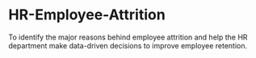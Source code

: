 # HR-Employee-Attrition
To identify the major reasons behind employee attrition and help the HR department make data-driven decisions to improve employee retention.
